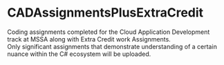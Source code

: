 # CADAssignmentsPlusExtraCredit
Coding assignments completed for the Cloud Application Development track at MSSA along with Extra Credit work Assignments.  
Only significant assignments that demonstrate understanding of a certain nuance within the C# ecosystem will be uploaded.

